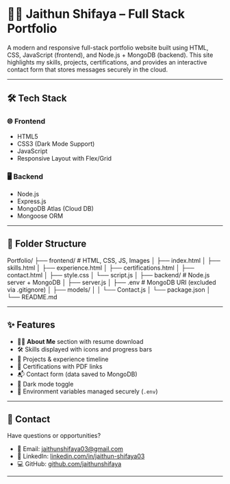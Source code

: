 # 🧑‍💻 Jaithun Shifaya – Full Stack Portfolio

A modern and responsive full-stack portfolio website built using HTML, CSS, JavaScript (frontend), and Node.js + MongoDB (backend). This site highlights my skills, projects, certifications, and provides an interactive contact form that stores messages securely in the cloud.

---

## 🛠 Tech Stack

### 🌐 Frontend
- HTML5
- CSS3 (Dark Mode Support)
- JavaScript
- Responsive Layout with Flex/Grid

### 🖥️ Backend
- Node.js
- Express.js
- MongoDB Atlas (Cloud DB)
- Mongoose ORM

---

## 📁 Folder Structure

Portfolio/
├── frontend/ # HTML, CSS, JS, Images
│ ├── index.html
│ ├── skills.html
│ ├── experience.html
│ ├── certifications.html
│ ├── contact.html
│ ├── style.css
│ └── script.js
│
├── backend/ # Node.js server + MongoDB
│ ├── server.js
│ ├── .env # MongoDB URI (excluded via .gitignore)
│ ├── models/
│ │ └── Contact.js
│ └── package.json
│
└── README.md

---

## ✨ Features

- 🧑‍🎓 **About Me** section with resume download
- 🛠️ Skills displayed with icons and progress bars
- 📂 Projects & experience timeline
- 📄 Certifications with PDF links
- 📬 Contact form (data saved to MongoDB)
- 🌙 Dark mode toggle
- 🔐 Environment variables managed securely (`.env`)

---

## 📩 Contact

Have questions or opportunities?

- 📧 Email: [jaithunshifaya03@gmail.com](mailto:jaithunshifaya03@gmail.com)
- 💼 LinkedIn: [linkedin.com/in/jaithun-shifaya03](https://linkedin.com/in/jaithun-shifaya03)
- 💻 GitHub: [github.com/jaithunshifaya](https://github.com/jaithunshifaya)

---


